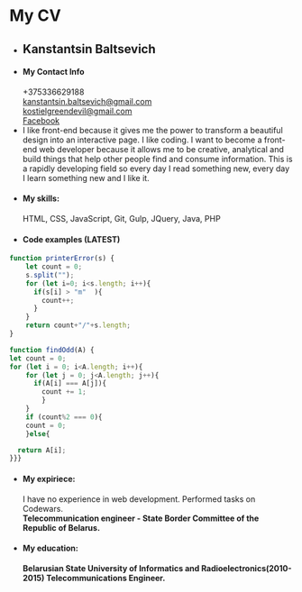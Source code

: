 # My CV
* ## Kanstantsin Baltsevich
* #### My Contact Info   
  +375336629188   
  kanstantsin.baltsevich@gmail.com   
  kostielgreendevil@gmail.com    
  [Facebook](https://www.facebook.com/konstantsin.baltsevich)    
* I like front-end because it gives me the power to transform a beautiful design into an interactive page. I like coding. I want to become a front-end web developer because it allows me to be creative, analytical and build things that help other people find and consume information. This is a rapidly developing field so every day I read something new, every day I learn something new and I like it.
* #### My skills:  
  HTML, CSS, JavaScript, Git, Gulp, JQuery, Java, PHP      
* #### Code examples (LATEST)   
```JavaScript
function printerError(s) {
    let count = 0;
    s.split("");
    for (let i=0; i<s.length; i++){
      if(s[i] > "m"  ){
        count++;
      }
    }
    return count+"/"+s.length;
}
```

```JavaScript
function findOdd(A) {
let count = 0;
for (let i = 0; i<A.length; i++){
    for (let j = 0; j<A.length; j++){
      if(A[i] === A[j]){
        count += 1;
        }
    }
    if (count%2 === 0){
    count = 0;
    }else{

  return A[i];
}}}
```
* #### My expiriece:     
  I have no experience in web development. Performed tasks on Codewars.   
  **Telecommunication engineer - State Border Committee of the Republic of Belarus.**
* #### My education:    
  **Belarusian State University of Informatics and Radioelectronics(2010-2015) Telecommunications Engineer.**

   